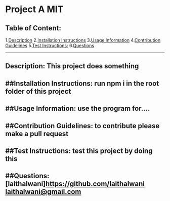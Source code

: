 # Project A               MIT
## Table of Content:
1.[Description](#Description)
2.[Installation Instructions](#Installation-Instructions)
3.[Usage Information](#Usage-Information)
4.[Contribution Guidelines](#Contribution-Guidelines)
5.[Test Instructions:](#Test-Instructions)
6.[Questions](#Questions)

-------------------------------------------------
Description:
This project does something
-------------------------------------------------
##Installation Instructions:
run npm i in the root folder of this project
-------------------------------------------------
##Usage Information:
use the program for....
-------------------------------------------------
##Contribution Guidelines:
to contribute please make a pull request
------------------------------------------------
##Test Instructions:
test this project by doing this
------------------------------------------------
##Questions:
[laithalwani]https://github.com/laithalwani
laithalwani@gmail.com
------------------------------------------------